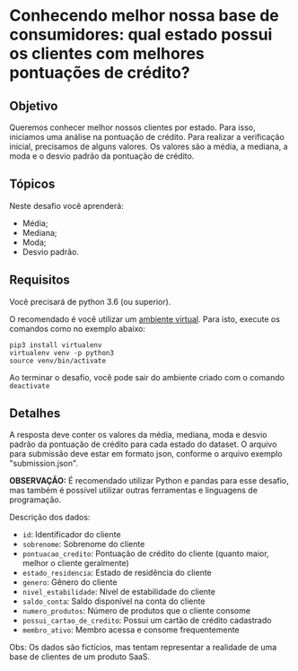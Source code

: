 # Conhecendo melhor nossa base de consumidores: qual estado possui os clientes com melhores pontuações de crédito?

## Objetivo

Queremos conhecer melhor nossos clientes por estado. Para isso, iniciamos uma análise na pontuação de crédito.
Para realizar a verificação inicial, precisamos de alguns valores.
Os valores são a média, a mediana, a moda e o desvio padrão da pontuação de crédito.

## Tópicos

Neste desafio você aprenderá:

- Média;
- Mediana;
- Moda;
- Desvio padrão.

## Requisitos

Você precisará de python 3.6 (ou superior).

O recomendado é você utilizar um [ambiente virtual](https://pythonacademy.com.br/blog/python-e-virtualenv-como-programar-em-ambientes-virtuais). Para isto, execute os comandos como no exemplo abaixo:

    pip3 install virtualenv
    virtualenv venv -p python3
    source venv/bin/activate

Ao terminar o desafio, você pode sair do ambiente criado com o comando `deactivate`

## Detalhes

A resposta deve conter os valores da média, mediana, moda e desvio padrão da pontuação de crédito para cada estado do dataset.
O arquivo para submissão deve estar em formato json, conforme o arquivo exemplo "submission.json".

**OBSERVAÇÃO:**  É recomendado utilizar Python e pandas para esse desafio, mas também é possível utilizar outras ferramentas e linguagens de programação.

Descrição dos dados: <br/>
* `id`: Identificador do cliente <br/>
* `sobrenome`: Sobrenome do cliente <br/>
* `pontuacao_credito`: Pontuação de crédito do cliente (quanto maior, melhor o cliente geralmente) <br/>
* `estado_residencia`: Estado de residência do cliente <br/>
* `genero`: Gênero do cliente <br/>
* `nivel_estabilidade`: Nível de estabilidade do cliente <br/>
* `saldo_conta`: Saldo disponível na conta do cliente <br/>
* `numero_produtos`: Número de produtos que o cliente consome <br/>
* `possui_cartao_de_credito`: Possui um cartão de crédito cadastrado <br/>
* `membro_ativo`: Membro acessa e consome frequentemente <br/>

Obs: Os dados são fictícios, mas tentam representar a realidade de uma base de clientes de um produto SaaS.
